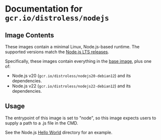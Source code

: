 # Documentation for `gcr.io/distroless/nodejs`

## Image Contents

These images contain a minimal Linux, Node.js-based runtime. The supported versions match the [Node.js LTS releases](https://nodejs.org/en/about/previous-releases).

Specifically, these images contain everything in the [base image](../base/README.md), plus one of:

- Node.js v20 (`gcr.io/distroless/nodejs20-debian12`) and its dependencies.
- Node.js v22 (`gcr.io/distroless/nodejs22-debian12`) and its dependencies.

## Usage

The entrypoint of this image is set to "node", so this image expects users to supply a path to a .js file in the CMD.

See the Node.js [Hello World](../examples/nodejs/) directory for an example.
